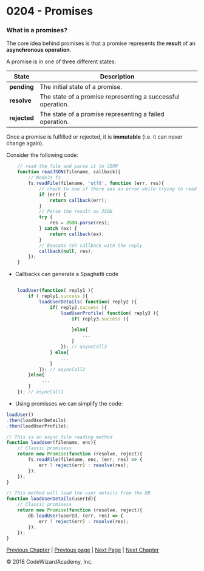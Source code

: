 # 0204 - Promises

### What is a promises?
The core idea behind promises is that a promise represents the **result** of an **asynchronous operation**. 

A promise is in one of three different states:

State         | Description
--------------|------------
**pending**   | The initial state of a promise.
**resolve**   | The state of a promise representing a successful operation.
**rejected**  | The state of a promise representing a failed operation.

Once a promise is fulfilled or rejected, it is **immutable** (i.e. it can never change again).

Consider the following code:
```js
    // read the file and parse it to JSON
    function readJSON(filename, callback){
        // NodeJs fs
        fs.readFile(filename, 'utf8', function (err, res){
            // check to see if there was an error while trying to read the file
            if (err) {
                return callback(err);
            }
            // Parse the result as JSON
            try {
                res = JSON.parse(res);
            } catch (ex) {
                return callback(ex);
            }
            // Execute teh callback with the reply
            callback(null, res);
        });
    }
```

- Callbacks can generate a Spaghetti code
```js

    loadUser(function( reply1 ){
        if ( reply1.success ){
            loadUserDetails( function( reply2 ){
                if( reply2.success ){
                    loadUserProfile( function( reply3 ){
                        if( reply3.success ){

                        }else{
                            ...
                        }
                    }); // asyncCall3
                } else{
                    ...
                }
            }); // asyncCall2
        }else{
             ...
        }
    }); // asyncCall1
```
- Using promisses we can simplify the code:

```js
loadUser()
.then(loadUserDetails)
.then(loadUserProfile);

// This is an async file reading method
function loadUser(filename, enc){
    // Classic promisess 
    return new Promise(function (resolve, reject){
        fs.readFile(filename, enc, (err, res) => {
            err ? reject(err) : resolve(res);
        });
    });
}

// This method will load the user details from the DB
function loadUserDetails(userId){
    // Classic promisess 
    return new Promise(function (resolve, reject){
        db.loadUser(userId, (err, res) => {
            err ? reject(err) : resolve(res);
        });
    });
}
```

[Previous Chapter](/Chapters/01-Basics) | [Previous page](/Chapters/02-NodeFundamentals/0203-EventEmitter.md) | [Next Page](/Chapters/02-NodeFundamentals/0205-Streams.md) | [Next Chapter](/Chapters/03-CoreModules)

&copy; 2018 CodeWizardAcademy, Inc.

